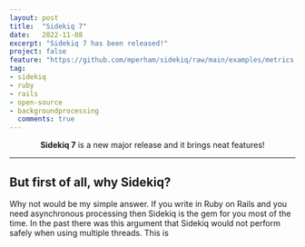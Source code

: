 ```yaml
---
layout: post
title:  "Sidekiq 7"
date:   2022-11-08
excerpt: "Sidekiq 7 has been released!"
project: false
feature: "https://github.com/mperham/sidekiq/raw/main/examples/metrics.png"
tag:
- sidekiq
- ruby
- rails
- open-source
- backgroundprocessing
  comments: true
---
```


<center><b>Sidekiq 7</b> is a new major release and it brings neat features!</center>

---
## But first of all, why Sidekiq?

Why not would be my simple answer. If you write in Ruby on Rails and you need asynchronous processing then Sidekiq is the gem for you most of the time.
In the past there was this argument that Sidekiq would not perform safely when using multiple threads. This is 
